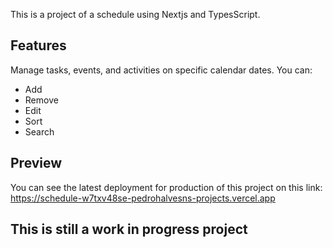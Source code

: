 This is a project of a schedule using Nextjs and TypesScript.

## Features

Manage tasks, events, and activities on specific calendar dates. You can:
 - Add
 - Remove
 - Edit
 - Sort
 - Search

## Preview

You can see the latest deployment for production of this project on this link: https://schedule-w7txv48se-pedrohalvesns-projects.vercel.app

## This is still a work in progress project
